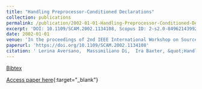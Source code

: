 ```yaml
---
title: "Handling Preprocessor-Conditioned Declarations"
collection: publications
permalink: /publication/2002-01-01-Handling-Preprocessor-Conditioned-Declarations
excerpt: 'DOI: 10.1109/SCAM.2002.1134108, Scopus ID: 2-s2.0-84962143992, Cited by: 25'
date: 2002-01-01
venue: 'In the proceedings of 2nd IEEE International Workshop on Source Code Analysis and Manipulation (SCAM 2002), 1 October 2002, Montreal, Canada'
paperurl: 'https://doi.org/10.1109/SCAM.2002.1134108'
citation: ' Lerina Aversano,  Massimiliano Di,  Ira Baxter, &quot;Handling Preprocessor-Conditioned Declarations.&quot; In the proceedings of 2nd IEEE International Workshop on Source Code Analysis and Manipulation (SCAM 2002), 1 October 2002, Montreal, Canada, 2002.'
---
```

[Bibtex](https://dblp.org/rec/bib/conf/scam/AversanoPB02)

[Access paper here](https://doi.org/10.1109/SCAM.2002.1134108){:target="_blank"}
